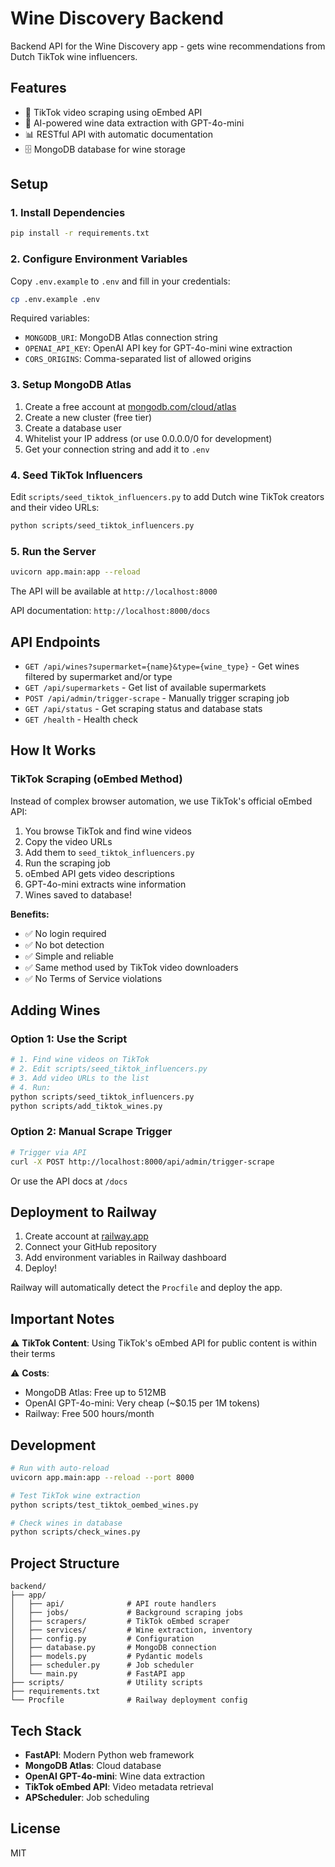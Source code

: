 # Wine Discovery Backend

Backend API for the Wine Discovery app - gets wine recommendations from Dutch TikTok wine influencers.

## Features

- 🔄 TikTok video scraping using oEmbed API
- 🤖 AI-powered wine data extraction with GPT-4o-mini
- 📊 RESTful API with automatic documentation
- 🗄️ MongoDB database for wine storage

## Setup

### 1. Install Dependencies

```bash
pip install -r requirements.txt
```

### 2. Configure Environment Variables

Copy `.env.example` to `.env` and fill in your credentials:

```bash
cp .env.example .env
```

Required variables:
- `MONGODB_URI`: MongoDB Atlas connection string
- `OPENAI_API_KEY`: OpenAI API key for GPT-4o-mini wine extraction
- `CORS_ORIGINS`: Comma-separated list of allowed origins

### 3. Setup MongoDB Atlas

1. Create a free account at [mongodb.com/cloud/atlas](https://www.mongodb.com/cloud/atlas)
2. Create a new cluster (free tier)
3. Create a database user
4. Whitelist your IP address (or use 0.0.0.0/0 for development)
5. Get your connection string and add it to `.env`

### 4. Seed TikTok Influencers

Edit `scripts/seed_tiktok_influencers.py` to add Dutch wine TikTok creators and their video URLs:

```bash
python scripts/seed_tiktok_influencers.py
```

### 5. Run the Server

```bash
uvicorn app.main:app --reload
```

The API will be available at `http://localhost:8000`

API documentation: `http://localhost:8000/docs`

## API Endpoints

- `GET /api/wines?supermarket={name}&type={wine_type}` - Get wines filtered by supermarket and/or type
- `GET /api/supermarkets` - Get list of available supermarkets
- `POST /api/admin/trigger-scrape` - Manually trigger scraping job
- `GET /api/status` - Get scraping status and database stats
- `GET /health` - Health check

## How It Works

### TikTok Scraping (oEmbed Method)

Instead of complex browser automation, we use TikTok's official oEmbed API:

1. You browse TikTok and find wine videos
2. Copy the video URLs  
3. Add them to `seed_tiktok_influencers.py`
4. Run the scraping job
5. oEmbed API gets video descriptions
6. GPT-4o-mini extracts wine information
7. Wines saved to database!

**Benefits:**
- ✅ No login required
- ✅ No bot detection
- ✅ Simple and reliable
- ✅ Same method used by TikTok video downloaders
- ✅ No Terms of Service violations

## Adding Wines

### Option 1: Use the Script

```bash
# 1. Find wine videos on TikTok
# 2. Edit scripts/seed_tiktok_influencers.py
# 3. Add video URLs to the list
# 4. Run:
python scripts/seed_tiktok_influencers.py
python scripts/add_tiktok_wines.py
```

### Option 2: Manual Scrape Trigger

```bash
# Trigger via API
curl -X POST http://localhost:8000/api/admin/trigger-scrape
```

Or use the API docs at `/docs`

## Deployment to Railway

1. Create account at [railway.app](https://railway.app)
2. Connect your GitHub repository
3. Add environment variables in Railway dashboard
4. Deploy!

Railway will automatically detect the `Procfile` and deploy the app.

## Important Notes

⚠️ **TikTok Content**: Using TikTok's oEmbed API for public content is within their terms

⚠️ **Costs**: 
- MongoDB Atlas: Free up to 512MB
- OpenAI GPT-4o-mini: Very cheap (~$0.15 per 1M tokens)
- Railway: Free 500 hours/month

## Development

```bash
# Run with auto-reload
uvicorn app.main:app --reload --port 8000

# Test TikTok wine extraction
python scripts/test_tiktok_oembed_wines.py

# Check wines in database
python scripts/check_wines.py
```

## Project Structure

```
backend/
├── app/
│   ├── api/              # API route handlers
│   ├── jobs/             # Background scraping jobs
│   ├── scrapers/         # TikTok oEmbed scraper
│   ├── services/         # Wine extraction, inventory
│   ├── config.py         # Configuration
│   ├── database.py       # MongoDB connection
│   ├── models.py         # Pydantic models
│   ├── scheduler.py      # Job scheduler
│   └── main.py           # FastAPI app
├── scripts/              # Utility scripts
├── requirements.txt
└── Procfile              # Railway deployment config
```

## Tech Stack

- **FastAPI**: Modern Python web framework
- **MongoDB Atlas**: Cloud database
- **OpenAI GPT-4o-mini**: Wine data extraction
- **TikTok oEmbed API**: Video metadata retrieval
- **APScheduler**: Job scheduling

## License

MIT
